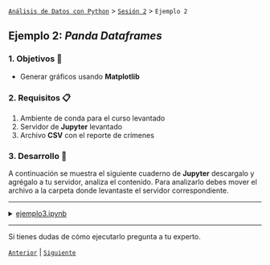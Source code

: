 [`Análisis de Datos con Python`](../../README.md) > [`Sesión 2`](../README.md) > `Ejemplo 2`

## Ejemplo 2: *Panda Dataframes*

### 1. Objetivos :dart:

- Generar gráficos usando __Matplotlib__

### 2. Requisitos :clipboard:

1. Ambiente de conda para el curso levantado
1. Servidor de __Jupyter__ levantado
1. Archivo __CSV__ con el reporte de crímenes

### 3. Desarrollo :rocket:

A continuación se muestra el siguiente cuaderno de __Jupyter__ descargalo y agrégalo a tu servidor, analiza el contenido. Para analizarlo debes mover el archivo a la carpeta donde levantaste el servidor correspondiente.

---

<details><summary><a href="codigos/ejemplo3.ipynb">ejemplo3.ipynb</a></summary>

# Pandas Dataframes & MatPlotLib
### Dr. Antonio Arista Jalife

Pandas utiliza una estructura llamada "DataFrame" para manejar sus datos, de tal manera que es importante que nos familiaricemos con la estructura de ellos. 

#### Importamos Pandas a nuestro notebook:


```python
import pandas as pd
```

#### Cargamos el Dataset y lo desplegamos:


```python
dataframe = pd.read_csv('CrimeReports.csv')

dataframe
```

Si nosotros queremos las primeras 10 líneas podemos utilizar el comando .head(10), o el comando .tail(10) si queremos las últimas 10.


```python
dataframe.head(10)
```


```python
dataframe.tail(10)
```

No todas las columnas en un dataframe son útiles, por lo que nosotros podemos elegir las columnas y el orden de la siguiente manera:
dataframe[['nombre columna 1', 'nombre columna 2',...]]


```python
dataframe[['address','latitude','longitude', 'ucr_ncic_code']]
```

Ahora, donde viene lo interesante: Seleccionar las filas dependiendo de lo que requerimos. 
los códigos NCIC de este dataset (ucr_ncic_code) son los códigos de crimenes cometidos en estados unidos. Si somos un data scientist de la policia, necesitamos la descricpión del crimen (crimedescr) y el código.


```python
dataframe[['ucr_ncic_code', 'crimedescr']]
```

Parece ser que los incidentes con arma de fuego son el código 7000, por lo que necesitamos solamente las filas con el código 7000


```python
#De toda la base de datos, seleccionamos solo dos columnas:
AllCodes = dataframe[['ucr_ncic_code', 'crimedescr']]
#Y de esas dos columnas, seleccionamos solo aquellas que tengan el código 7000 en ucr:
Code7000 = AllCodes[AllCodes['ucr_ncic_code'] == 7000]
#Y mostramos...
Code7000
```

Que pasa si necesitamos también los crimenes cuya descripción tiene 'weapon' en su string? Con esto podemos hacer una condicional doble: recuerda que & significa 'and', y | significa 'or'


```python
#De toda la base de datos, seleccionamos solo dos columnas:
AllCodes = dataframe[['ucr_ncic_code', 'crimedescr']]
#Y de esas dos columnas, seleccionamos solo aquellas que tengan el código 7000 y que contengan la palabra 'WEAPON':
Code7000 = AllCodes[(AllCodes['ucr_ncic_code'] == 7000) & (AllCodes['crimedescr'].str.contains('WEAPON'))]
#Y mostramos...
Code7000
```

la función 'describe' te da datos de tu dataframe que pueden serte útiles.


```python
Code7000.describe
```

Y la función count nos dice cuantos datos hay en cada columna. Toma en cuenta que pueden haber datos en None (null) por lo que los datos no pueden ser iguales ;) 


```python
#Cuantos asaltos con arma?
Code7000.count()
```

Veamos nuevamente como está el dataframe... las primeras tres filas:


```python
dataframe.head(3)
```

Vaya, hay latitud y longitud, los cuales son datos de punto flotante. Podemos sacar la media o promedio con la función 'mean': y esos datos pueden sernos útiles para mappear el punto central del crimen


```python
print("Latitud promedio: "+str(dataframe['latitude'].mean()))
print("Longitud promedio: "+str(dataframe['longitude'].mean()))
```

Por cierto! puedes obtener un dato específico con iloc[indice], sin embargo no creo que lo uses mucho como data scientist...


```python
dataframe.iloc[4]
```

### Añadiendo datos con Dataframes.
Comencemos de nuevo, y esta vez agregando una función de semiverseno (o haversine). Con el siguiente código puedes:
1. obtener la latitud y longitud como listas de python
2. obtener la latitud y longitud promedio
3. calcular las distancias entre el centro y la latitud/longitud, iterando por toda la lista de latitudes y longitudes.
4. añadir la lista de distancias como serie al dataframe.


```python
import pandas as pd
import Semiverseno as semiv

dataframe = pd.read_csv('CrimeReports.csv')

ListaLatitudes = dataframe['latitude'].tolist()
ListaLongitudes = dataframe['longitude'].tolist()

LatitudPromedio = dataframe['latitude'].mean()
LongitudPromedio = dataframe['longitude'].mean()

Distancias = []
for contador in range(0,len(ListaLatitudes)):
    dist = semiv.ObtenerDistancia(LatitudPromedio, LongitudPromedio, ListaLatitudes[contador], ListaLongitudes[contador])
    Distancias.append(dist)
    

distanciasSeries = pd.Series(Distancias, name='Distancia')

dataframe = dataframe.join(distanciasSeries)

dataframe
```




<div>
<style scoped>
    .dataframe tbody tr th:only-of-type {
        vertical-align: middle;
    }

    .dataframe tbody tr th {
        vertical-align: top;
    }

    .dataframe thead th {
        text-align: right;
    }
</style>
<table border="1" class="dataframe">
  <thead>
    <tr style="text-align: right;">
      <th></th>
      <th>cdatetime</th>
      <th>address</th>
      <th>district</th>
      <th>beat</th>
      <th>grid</th>
      <th>crimedescr</th>
      <th>ucr_ncic_code</th>
      <th>latitude</th>
      <th>longitude</th>
      <th>Distancia</th>
    </tr>
  </thead>
  <tbody>
    <tr>
      <th>0</th>
      <td>1/1/06 0:00</td>
      <td>3108 OCCIDENTAL DR</td>
      <td>3</td>
      <td>3C</td>
      <td>1115</td>
      <td>10851(A)VC TAKE VEH W/O OWNER</td>
      <td>2404</td>
      <td>38.550420</td>
      <td>-121.391416</td>
      <td>6.382934</td>
    </tr>
    <tr>
      <th>1</th>
      <td>1/1/06 0:00</td>
      <td>2082 EXPEDITION WAY</td>
      <td>5</td>
      <td>5A</td>
      <td>1512</td>
      <td>459 PC  BURGLARY RESIDENCE</td>
      <td>2204</td>
      <td>38.473501</td>
      <td>-121.490186</td>
      <td>9.867137</td>
    </tr>
    <tr>
      <th>2</th>
      <td>1/1/06 0:00</td>
      <td>4 PALEN CT</td>
      <td>2</td>
      <td>2A</td>
      <td>212</td>
      <td>10851(A)VC TAKE VEH W/O OWNER</td>
      <td>2404</td>
      <td>38.657846</td>
      <td>-121.462101</td>
      <td>10.902235</td>
    </tr>
    <tr>
      <th>3</th>
      <td>1/1/06 0:00</td>
      <td>22 BECKFORD CT</td>
      <td>6</td>
      <td>6C</td>
      <td>1443</td>
      <td>476 PC PASS FICTICIOUS CHECK</td>
      <td>2501</td>
      <td>38.506774</td>
      <td>-121.426951</td>
      <td>6.713329</td>
    </tr>
    <tr>
      <th>4</th>
      <td>1/1/06 0:00</td>
      <td>3421 AUBURN BLVD</td>
      <td>2</td>
      <td>2A</td>
      <td>508</td>
      <td>459 PC  BURGLARY-UNSPECIFIED</td>
      <td>2299</td>
      <td>38.637448</td>
      <td>-121.384613</td>
      <td>11.041931</td>
    </tr>
    <tr>
      <th>5</th>
      <td>1/1/06 0:00</td>
      <td>5301 BONNIEMAE WAY</td>
      <td>6</td>
      <td>6B</td>
      <td>1084</td>
      <td>530.5 PC USE PERSONAL ID INFO</td>
      <td>2604</td>
      <td>38.526979</td>
      <td>-121.451338</td>
      <td>3.808848</td>
    </tr>
    <tr>
      <th>6</th>
      <td>1/1/06 0:00</td>
      <td>2217 16TH AVE</td>
      <td>4</td>
      <td>4A</td>
      <td>957</td>
      <td>459 PC  BURGLARY VEHICLE</td>
      <td>2299</td>
      <td>38.537173</td>
      <td>-121.487577</td>
      <td>3.255685</td>
    </tr>
    <tr>
      <th>7</th>
      <td>1/1/06 0:00</td>
      <td>3547 P ST</td>
      <td>3</td>
      <td>3C</td>
      <td>853</td>
      <td>484 PC   PETTY THEFT/INSIDE</td>
      <td>2308</td>
      <td>38.564335</td>
      <td>-121.461883</td>
      <td>0.530996</td>
    </tr>
    <tr>
      <th>8</th>
      <td>1/1/06 0:00</td>
      <td>3421 AUBURN BLVD</td>
      <td>2</td>
      <td>2A</td>
      <td>508</td>
      <td>459 PC  BURGLARY BUSINESS</td>
      <td>2203</td>
      <td>38.637448</td>
      <td>-121.384613</td>
      <td>11.041931</td>
    </tr>
    <tr>
      <th>9</th>
      <td>1/1/06 0:00</td>
      <td>1326 HELMSMAN WAY</td>
      <td>1</td>
      <td>1B</td>
      <td>444</td>
      <td>1708 US   THEFT OF MAIL</td>
      <td>2310</td>
      <td>38.609602</td>
      <td>-121.491838</td>
      <td>6.048224</td>
    </tr>
    <tr>
      <th>10</th>
      <td>1/1/06 0:00</td>
      <td>2315 STOCKTON BLVD</td>
      <td>6</td>
      <td>6B</td>
      <td>1005</td>
      <td>ASSAULT WITH WEAPON - I RPT</td>
      <td>7000</td>
      <td>38.554264</td>
      <td>-121.454604</td>
      <td>1.011901</td>
    </tr>
    <tr>
      <th>11</th>
      <td>1/1/06 0:00</td>
      <td>5112 63RD ST</td>
      <td>6</td>
      <td>6B</td>
      <td>1088</td>
      <td>530.5 PC USE PERSONAL ID INFO</td>
      <td>2604</td>
      <td>38.528165</td>
      <td>-121.431453</td>
      <td>4.506741</td>
    </tr>
    <tr>
      <th>12</th>
      <td>1/1/06 0:00</td>
      <td>6351 DRIFTWOOD ST</td>
      <td>4</td>
      <td>4C</td>
      <td>1261</td>
      <td>SUSP PERS-NO CRIME - I RPT</td>
      <td>7000</td>
      <td>38.510922</td>
      <td>-121.548820</td>
      <td>9.175794</td>
    </tr>
    <tr>
      <th>13</th>
      <td>1/1/06 0:00</td>
      <td>7721 COLLEGE TOWN DR</td>
      <td>3</td>
      <td>3C</td>
      <td>888</td>
      <td>530.5 PC USE PERSONAL ID INFO</td>
      <td>2604</td>
      <td>38.556115</td>
      <td>-121.414273</td>
      <td>4.328791</td>
    </tr>
    <tr>
      <th>14</th>
      <td>1/1/06 0:00</td>
      <td>8460 ROVANA CIR</td>
      <td>6</td>
      <td>6C</td>
      <td>1447</td>
      <td>484G(B) PC ACCESS CARD FRAUD</td>
      <td>2605</td>
      <td>38.503981</td>
      <td>-121.392399</td>
      <td>8.783233</td>
    </tr>
    <tr>
      <th>15</th>
      <td>1/1/06 0:00</td>
      <td>4856 11TH AVE</td>
      <td>6</td>
      <td>6B</td>
      <td>1054</td>
      <td>487(A) PC GRAND THEFT</td>
      <td>2303</td>
      <td>38.541529</td>
      <td>-121.449510</td>
      <td>2.383880</td>
    </tr>
    <tr>
      <th>16</th>
      <td>1/1/06 0:00</td>
      <td>6033 69TH ST</td>
      <td>6</td>
      <td>6C</td>
      <td>1403</td>
      <td>TELEPEST -I RPT</td>
      <td>7000</td>
      <td>38.516573</td>
      <td>-121.423475</td>
      <td>5.952625</td>
    </tr>
    <tr>
      <th>17</th>
      <td>1/1/06 0:00</td>
      <td>547 L ST</td>
      <td>3</td>
      <td>3M</td>
      <td>742</td>
      <td>487(A) GRAND THEFT-INSIDE</td>
      <td>2308</td>
      <td>38.581846</td>
      <td>-121.501166</td>
      <td>4.066761</td>
    </tr>
    <tr>
      <th>18</th>
      <td>1/1/06 0:00</td>
      <td>3525 42ND ST</td>
      <td>6</td>
      <td>6A</td>
      <td>1034</td>
      <td>530.5 PC USE PERSONAL ID INFO</td>
      <td>2604</td>
      <td>38.542708</td>
      <td>-121.457207</td>
      <td>1.986950</td>
    </tr>
    <tr>
      <th>19</th>
      <td>1/1/06 0:00</td>
      <td>5641 DORSET WAY</td>
      <td>4</td>
      <td>4C</td>
      <td>1225</td>
      <td>484J PC PUBLISH CARD INFO</td>
      <td>2605</td>
      <td>38.524600</td>
      <td>-121.520361</td>
      <td>6.284791</td>
    </tr>
    <tr>
      <th>20</th>
      <td>1/1/06 0:01</td>
      <td>5551 REXLEIGH CT</td>
      <td>5</td>
      <td>5C</td>
      <td>1661</td>
      <td>459 PC  BURGLARY VEHICLE</td>
      <td>2299</td>
      <td>38.446592</td>
      <td>-121.442378</td>
      <td>12.726820</td>
    </tr>
    <tr>
      <th>21</th>
      <td>1/1/06 0:01</td>
      <td>1896 ARDEN WAY</td>
      <td>2</td>
      <td>2C</td>
      <td>628</td>
      <td>484G(B) PC ACCESS CARD FRAUD</td>
      <td>2605</td>
      <td>38.596642</td>
      <td>-121.423349</td>
      <td>5.399823</td>
    </tr>
    <tr>
      <th>22</th>
      <td>1/1/06 0:01</td>
      <td>6168 RIVERSIDE BLVD</td>
      <td>4</td>
      <td>4C</td>
      <td>1251</td>
      <td>484 PC PETTY THEFT</td>
      <td>2399</td>
      <td>38.515124</td>
      <td>-121.529103</td>
      <td>7.544355</td>
    </tr>
    <tr>
      <th>23</th>
      <td>1/1/06 0:01</td>
      <td>415 SEXTANT WAY</td>
      <td>2</td>
      <td>2A</td>
      <td>213</td>
      <td>459 PC  BURGLARY VEHICLE</td>
      <td>2299</td>
      <td>38.656601</td>
      <td>-121.456045</td>
      <td>10.784039</td>
    </tr>
    <tr>
      <th>24</th>
      <td>1/1/06 0:01</td>
      <td>15 BASIN CT</td>
      <td>5</td>
      <td>5C</td>
      <td>1654</td>
      <td>TRAFFIC - I RPT</td>
      <td>7000</td>
      <td>38.442815</td>
      <td>-121.409524</td>
      <td>13.840919</td>
    </tr>
    <tr>
      <th>25</th>
      <td>1/1/06 0:01</td>
      <td>3340 62ND ST</td>
      <td>6</td>
      <td>6B</td>
      <td>1047</td>
      <td>594(B)(1)PC  VANDALISM +$400</td>
      <td>2999</td>
      <td>38.543804</td>
      <td>-121.433283</td>
      <td>3.197585</td>
    </tr>
    <tr>
      <th>26</th>
      <td>1/1/06 0:01</td>
      <td>4280 DEER HILL DR</td>
      <td>5</td>
      <td>5B</td>
      <td>1616</td>
      <td>484G(B) PC ACCESS CARD FRAUD</td>
      <td>2605</td>
      <td>38.471219</td>
      <td>-121.454739</td>
      <td>9.882471</td>
    </tr>
    <tr>
      <th>27</th>
      <td>1/1/06 0:01</td>
      <td>2814 5TH ST</td>
      <td>4</td>
      <td>4A</td>
      <td>923</td>
      <td>484 PC  PETTY THEFT/ OUTSIDE</td>
      <td>2309</td>
      <td>38.556452</td>
      <td>-121.512331</td>
      <td>4.233552</td>
    </tr>
    <tr>
      <th>28</th>
      <td>1/1/06 0:01</td>
      <td>1816 FLORIN RD</td>
      <td>5</td>
      <td>5A</td>
      <td>1361</td>
      <td>HARASSMENT - I RPT</td>
      <td>7000</td>
      <td>38.495353</td>
      <td>-121.496560</td>
      <td>7.711890</td>
    </tr>
    <tr>
      <th>29</th>
      <td>1/1/06 0:01</td>
      <td>1260 BELL AVE</td>
      <td>2</td>
      <td>2A</td>
      <td>235</td>
      <td>484 PC PETTY THEFT</td>
      <td>2399</td>
      <td>38.647174</td>
      <td>-121.437517</td>
      <td>9.980018</td>
    </tr>
    <tr>
      <th>...</th>
      <td>...</td>
      <td>...</td>
      <td>...</td>
      <td>...</td>
      <td>...</td>
      <td>...</td>
      <td>...</td>
      <td>...</td>
      <td>...</td>
      <td>...</td>
    </tr>
    <tr>
      <th>7554</th>
      <td>1/31/06 21:42</td>
      <td>6125 STOCKTON BLVD</td>
      <td>6</td>
      <td>6B</td>
      <td>1421</td>
      <td>368(C) CAUSE PAIN/INJ TO ELDER</td>
      <td>1315</td>
      <td>38.515466</td>
      <td>-121.436251</td>
      <td>5.483258</td>
    </tr>
    <tr>
      <th>7555</th>
      <td>1/31/06 21:50</td>
      <td>6645 VALLEY HI DR</td>
      <td>5</td>
      <td>5C</td>
      <td>1623</td>
      <td>243(E)1 BATTERY NONCOHAB SPOUS</td>
      <td>1315</td>
      <td>38.471855</td>
      <td>-121.428862</td>
      <td>10.242386</td>
    </tr>
    <tr>
      <th>7556</th>
      <td>1/31/06 21:52</td>
      <td>DIXIEANNE AVE / ERICKSON ST</td>
      <td>2</td>
      <td>2C</td>
      <td>604</td>
      <td>10851(A)VC TAKE VEH W/O OWNER</td>
      <td>2404</td>
      <td>38.609299</td>
      <td>-121.445035</td>
      <td>5.740497</td>
    </tr>
    <tr>
      <th>7557</th>
      <td>1/31/06 22:00</td>
      <td>2400 DEL PASO BLVD</td>
      <td>2</td>
      <td>2B</td>
      <td>564</td>
      <td>11359 HS POSS FOR SALE MARIJ</td>
      <td>3560</td>
      <td>38.611410</td>
      <td>-121.447654</td>
      <td>5.907547</td>
    </tr>
    <tr>
      <th>7558</th>
      <td>1/31/06 22:00</td>
      <td>8689 CARLIN AVE</td>
      <td>5</td>
      <td>5C</td>
      <td>1653</td>
      <td>10851(A)VC TAKE VEH W/O OWNER</td>
      <td>2404</td>
      <td>38.443162</td>
      <td>-121.434981</td>
      <td>13.211275</td>
    </tr>
    <tr>
      <th>7559</th>
      <td>1/31/06 22:00</td>
      <td>23RD AVE / MARTIN LUTHER KING JR BLVD</td>
      <td>6</td>
      <td>6A</td>
      <td>1081</td>
      <td>10851(A)VC TAKE VEH W/O OWNER</td>
      <td>2404</td>
      <td>38.532135</td>
      <td>-121.464702</td>
      <td>3.078143</td>
    </tr>
    <tr>
      <th>7560</th>
      <td>1/31/06 22:00</td>
      <td>47TH ST / 14TH AVE</td>
      <td>6</td>
      <td></td>
      <td>1053</td>
      <td>11378 HS POSS/SALE AMPHETAMINE</td>
      <td>3571</td>
      <td>38.539429</td>
      <td>-121.451456</td>
      <td>2.508712</td>
    </tr>
    <tr>
      <th>7561</th>
      <td>1/31/06 22:00</td>
      <td>BROADWAY / 42ND ST</td>
      <td>6</td>
      <td>6A</td>
      <td>1015</td>
      <td>647(B) PC   PROSTITUTION</td>
      <td>4004</td>
      <td>38.546747</td>
      <td>-121.457802</td>
      <td>1.544193</td>
    </tr>
    <tr>
      <th>7562</th>
      <td>1/31/06 22:04</td>
      <td>13TH ST / G ST</td>
      <td>3</td>
      <td>3A</td>
      <td>725</td>
      <td>12020(A)1) PROHIBITED FIREARM</td>
      <td>5212</td>
      <td>38.582452</td>
      <td>-121.487787</td>
      <td>3.267453</td>
    </tr>
    <tr>
      <th>7563</th>
      <td>1/31/06 22:09</td>
      <td>34TH ST / TEMPLE AVE</td>
      <td>6</td>
      <td>6A</td>
      <td>1051</td>
      <td>11377(A)HS POSS AMPHETAMINES</td>
      <td>3572</td>
      <td>38.539180</td>
      <td>-121.470547</td>
      <td>2.366951</td>
    </tr>
    <tr>
      <th>7564</th>
      <td>1/31/06 22:14</td>
      <td>STOCKTON BLVD / ELDER CREEK RD</td>
      <td>6</td>
      <td>6C</td>
      <td>1421</td>
      <td>TRAFFIC-ACCIDENT-NON INJURY</td>
      <td>5400</td>
      <td>38.510505</td>
      <td>-121.435864</td>
      <td>5.997792</td>
    </tr>
    <tr>
      <th>7565</th>
      <td>1/31/06 22:15</td>
      <td>1225 48TH ST</td>
      <td>3</td>
      <td>3C</td>
      <td>845</td>
      <td>594(B)(2)(A) VANDALISM/ -$400</td>
      <td>2999</td>
      <td>38.564280</td>
      <td>-121.444536</td>
      <td>1.749868</td>
    </tr>
    <tr>
      <th>7566</th>
      <td>1/31/06 22:20</td>
      <td>1416 18TH ST</td>
      <td>3</td>
      <td>3B</td>
      <td>766</td>
      <td>594(B)(2)(A) VANDALISM/ -$400</td>
      <td>2999</td>
      <td>38.572365</td>
      <td>-121.485030</td>
      <td>2.312105</td>
    </tr>
    <tr>
      <th>7567</th>
      <td>1/31/06 22:30</td>
      <td>925 3RD ST</td>
      <td>3</td>
      <td>3M</td>
      <td>732</td>
      <td>537(A)(1) DEFRAUD INKEEP/-$400</td>
      <td>2399</td>
      <td>38.583309</td>
      <td>-121.502418</td>
      <td>4.252187</td>
    </tr>
    <tr>
      <th>7568</th>
      <td>1/31/06 22:30</td>
      <td>16TH ST / Q ST</td>
      <td>3</td>
      <td>3A</td>
      <td>766</td>
      <td>10851(A)VC TAKE VEH W/O OWNER</td>
      <td>2404</td>
      <td>38.570370</td>
      <td>-121.488567</td>
      <td>2.450274</td>
    </tr>
    <tr>
      <th>7569</th>
      <td>1/31/06 22:30</td>
      <td>34TH ST / 3RD AVE</td>
      <td>6</td>
      <td>6A</td>
      <td>1022</td>
      <td>647(B) PC   PROSTITUTION</td>
      <td>4004</td>
      <td>38.551995</td>
      <td>-121.469784</td>
      <td>1.011340</td>
    </tr>
    <tr>
      <th>7570</th>
      <td>1/31/06 22:30</td>
      <td>1856 3RD AVE</td>
      <td>4</td>
      <td>4A</td>
      <td>926</td>
      <td>MISCELLANEOUS I RPT (ZMISC)</td>
      <td>7000</td>
      <td>38.553461</td>
      <td>-121.491734</td>
      <td>2.526749</td>
    </tr>
    <tr>
      <th>7571</th>
      <td>1/31/06 22:57</td>
      <td>TAFT ST / EL CAMINO AVE</td>
      <td>2</td>
      <td>2C</td>
      <td>564</td>
      <td>TRAFFIC-ACCIDENT-NON INJURY</td>
      <td>5400</td>
      <td>38.611062</td>
      <td>-121.438120</td>
      <td>6.121596</td>
    </tr>
    <tr>
      <th>7572</th>
      <td>1/31/06 23:00</td>
      <td>X ST / 33RD ST</td>
      <td>6</td>
      <td>6A</td>
      <td>1001</td>
      <td>10851(A)VC TAKE VEH W/O OWNER</td>
      <td>2404</td>
      <td>38.556343</td>
      <td>-121.469392</td>
      <td>0.618257</td>
    </tr>
    <tr>
      <th>7573</th>
      <td>1/31/06 23:00</td>
      <td>3543 1ST AVE</td>
      <td>6</td>
      <td>6A</td>
      <td>1013</td>
      <td>459 PC  BURGLARY VEHICLE</td>
      <td>2299</td>
      <td>38.553790</td>
      <td>-121.466571</td>
      <td>0.710410</td>
    </tr>
    <tr>
      <th>7574</th>
      <td>1/31/06 23:00</td>
      <td>3651 BRANCH ST</td>
      <td>2</td>
      <td>2A</td>
      <td>513</td>
      <td>459 PC  BURGLARY VEHICLE</td>
      <td>2299</td>
      <td>38.634445</td>
      <td>-121.444168</td>
      <td>8.473313</td>
    </tr>
    <tr>
      <th>7575</th>
      <td>1/31/06 23:00</td>
      <td>1857 DISCOVERY WAY</td>
      <td>6</td>
      <td>6B</td>
      <td>1006</td>
      <td>484 PC  PETTY THEFT/ OUTSIDE</td>
      <td>2309</td>
      <td>38.556651</td>
      <td>-121.447707</td>
      <td>1.445372</td>
    </tr>
    <tr>
      <th>7576</th>
      <td>1/31/06 23:11</td>
      <td>NATOMA WAY / ROANOKE AVE</td>
      <td>2</td>
      <td>2A</td>
      <td>516</td>
      <td>10853 VC MALIC MISCHIEF TO VEH</td>
      <td>2999</td>
      <td>38.634588</td>
      <td>-121.422174</td>
      <td>9.068953</td>
    </tr>
    <tr>
      <th>7577</th>
      <td>1/31/06 23:27</td>
      <td>7897 LA RIVIERA DR</td>
      <td>3</td>
      <td>3C</td>
      <td>888</td>
      <td>20002(A) HIT/RUN</td>
      <td>5401</td>
      <td>38.557901</td>
      <td>-121.410635</td>
      <td>4.630374</td>
    </tr>
    <tr>
      <th>7578</th>
      <td>1/31/06 23:31</td>
      <td>39TH ST / STOCKTON BLVD</td>
      <td>6</td>
      <td>6B</td>
      <td>1005</td>
      <td>CASUALTY REPORT</td>
      <td>7000</td>
      <td>38.556639</td>
      <td>-121.459745</td>
      <td>0.500593</td>
    </tr>
    <tr>
      <th>7579</th>
      <td>1/31/06 23:36</td>
      <td>26TH ST / G ST</td>
      <td>3</td>
      <td>3B</td>
      <td>728</td>
      <td>594(B)(2)(A) VANDALISM/ -$400</td>
      <td>2999</td>
      <td>38.577832</td>
      <td>-121.470460</td>
      <td>2.085247</td>
    </tr>
    <tr>
      <th>7580</th>
      <td>1/31/06 23:40</td>
      <td>4011 FREEPORT BLVD</td>
      <td>4</td>
      <td>4A</td>
      <td>957</td>
      <td>459 PC  BURGLARY BUSINESS</td>
      <td>2203</td>
      <td>38.537591</td>
      <td>-121.492591</td>
      <td>3.515513</td>
    </tr>
    <tr>
      <th>7581</th>
      <td>1/31/06 23:41</td>
      <td>30TH ST / K ST</td>
      <td>3</td>
      <td>3C</td>
      <td>841</td>
      <td>TRAFFIC-ACCIDENT INJURY</td>
      <td>5400</td>
      <td>38.572030</td>
      <td>-121.467012</td>
      <td>1.386797</td>
    </tr>
    <tr>
      <th>7582</th>
      <td>1/31/06 23:45</td>
      <td>5303 FRANKLIN BLVD</td>
      <td>4</td>
      <td>4B</td>
      <td>969</td>
      <td>3056 PAROLE VIO - I RPT</td>
      <td>7000</td>
      <td>38.527187</td>
      <td>-121.471248</td>
      <td>3.684327</td>
    </tr>
    <tr>
      <th>7583</th>
      <td>1/31/06 23:50</td>
      <td>COBBLE COVE LN / COBBLE SHORES DR</td>
      <td>4</td>
      <td>4C</td>
      <td>1294</td>
      <td>TRAFFIC-ACCIDENT-NON INJURY</td>
      <td>5400</td>
      <td>38.479628</td>
      <td>-121.528634</td>
      <td>10.548635</td>
    </tr>
  </tbody>
</table>
<p>7584 rows × 10 columns</p>
</div>



## MatPlotLib:

Matplotlib tiene muchas funciones que te permiten graficar tus resultados en forma de listas. Veamos ejemplos:
Este es un snippet que te deja graficar polígonos:


```python
import matplotlib.pyplot as plt

x= [1,2,3,4]
y= [1.4, 3.2, 1.3, 5.0]
plt.plot(x,y)

plt.title("Titulo: Indice de criminalidad")
plt.xlabel("Eje X: Fechas")
plt.ylabel("Eje Y: Crimenes")
plt.show()
```


![png](imagenes/output_29_0.png)


Puedes graficar también en forma de barras. El eje X puede ser texto si lo necesitas.


```python
x= ['San diego', 'Sacramento', 'San Francisco', 'San Andrés']
plt.xlabel("Regiones")
plt.ylabel("Crímenes")
plt.bar(x,y)
plt.show()
```


![png](imagenes/output_31_0.png)


Y también puedes graficar datos en una lista solamente, como un pie.
El pie recibe datos, pero los grafica con porcentajes: Los datos no necesariamente tienen que sumar 100%, sino que los toma y los grafica conforme lo requiere.


```python
DatosPie = [10, 15, 50, 35, 14]
resaltado = [0.1, 0, 0.2, 0, 0]
plt.pie(DatosPie, explode = resaltado)
plt.xlabel("Crimenes en porcentaje")
plt.show()
```


![png](imagenes/output_33_0.png)

</details>

---

Si tienes dudas de cómo ejecutarlo pregunta a tu experto.

[`Anterior`](../README.md#matplotlib) | [`Siguiente`](../README.md#3-postwork-memo)
